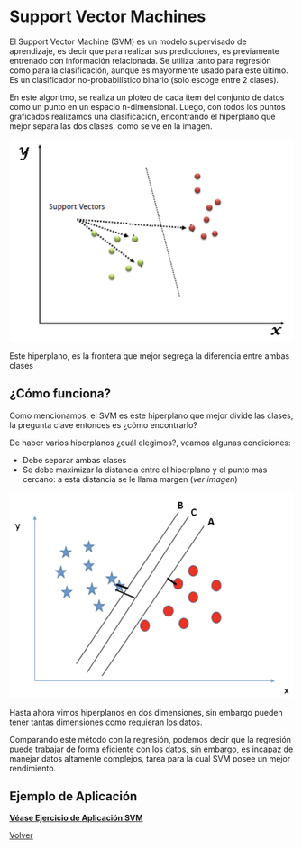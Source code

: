 # Support Vector Machines

El Support Vector Machine (SVM) es un modelo supervisado ​​de aprendizaje, es decir que para realizar sus predicciones, es previamente entrenado con información relacionada. Se utiliza tanto para regresión como para la clasificación, aunque es mayormente usado para este último. Es un clasificador no-probabilístico binario (solo escoge entre 2 clases).

En este algoritmo, se realiza un ploteo de cada item del conjunto de datos como un punto en un espacio n-dimensional. Luego, con todos los puntos graficados realizamos una clasificación, encontrando el hiperplano que mejor separa las dos clases, como se ve en la imagen.

![](./images/svm1.png)

Este hiperplano, es la frontera que mejor segrega la diferencia entre ambas clases

## ¿Cómo funciona?

Como mencionamos, el SVM es este hiperplano que mejor divide las clases, la pregunta clave entonces es ¿cómo encontrarlo?

De haber varios hiperplanos ¿cuál elegimos?, veamos algunas condiciones:
- Debe separar ambas clases
- Se debe maximizar la distancia entre el hiperplano y el punto más cercano: a esta distancia se le llama margen (*ver imagen*)

![](./images/svm2.png)

Hasta ahora vimos hiperplanos en dos dimensiones, sin embargo pueden tener tantas dimensiones como requieran los datos.

Comparando este método con la regresión, podemos decir que la regresión puede trabajar de forma eficiente con los datos, sin embargo, es incapaz de manejar datos altamente complejos, tarea para la cual SVM posee un mejor rendimiento.

## Ejemplo de Aplicación

[**Véase Ejercicio de Aplicación SVM**](./ejsvm.md)



[Volver](./../README.md)
